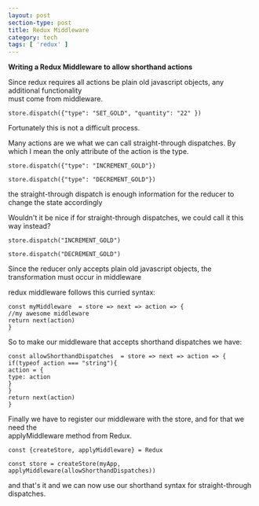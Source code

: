 ```yaml
---
layout: post
section-type: post
title: Redux Middleware
category: tech
tags: [ 'redux' ]
---
```


**Writing a Redux Middleware to allow shorthand actions**


Since redux requires all actions be plain old javascript objects, any additional functionality  
must come from middleware.

`store.dispatch({"type": "SET_GOLD", "quantity": "22" })`

Fortunately this is not a difficult process.

Many actions are we what we can call straight-through dispatches.
By which I mean the only attribute of the action is the type.

`store.dispatch({"type": "INCREMENT_GOLD"})`

`store.dispatch({"type": "DECREMENT_GOLD"})`

the straight-through dispatch is enough information for the reducer to change the state accordingly

Wouldn't it be nice if for straight-through dispatches, we could call it this way instead?

`store.dispatch("INCREMENT_GOLD")`

`store.dispatch("DECREMENT_GOLD")`

Since the reducer only accepts plain old javascript objects, the transformation must occur in middleware

redux middleware follows this curried syntax:
```
const myMiddleware  = store => next => action => {   
//my awesome middleware  
return next(action)    
}
```

So to make our middleware that accepts shorthand dispatches we have: 

`const allowShorthandDispatches  = store => next => action => {`     
`if(typeof action === "string"){`  
`action = {`  
`type: action`  
`}`  
`}`  
`return next(action)`  
`}`

Finally we have to register our middleware with the store, and for that we need the  
applyMiddleware method from Redux.

`const {createStore, applyMiddleware} = Redux`  

`const store = createStore(myApp,`  
`applyMiddleware(allowShorthandDispatches))`

and that's it and we can now use our shorthand syntax for straight-through dispatches.


